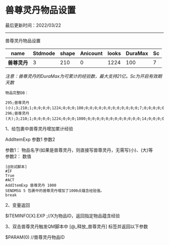  # 兽尊灵丹物品设置 
 
 最后更新时间：2022/03/22  

* * *

兽尊灵丹物品设置

| **name** | **Stdmode** | **shape** | **Anicount** | **looks** | **DuraMax** | **Sc** |
|----------|-------------|-----------|--------------|-----------|-------------|--------|
| **兽尊灵丹** | 3           | 210       | 0            | 1224      | 100         | 7      |


*注意：兽尊灵丹的DuraMax为可累计的经验数，最大支持21亿。Sc为开启有效期天数* 
  
```
物品完整DB：

295;兽尊灵丹(小);3;210;1;0;0;0;0;1224;0;0;0;100;0;0;0;0;0;0;0;0;0;0;0;0;7;0;0;0;0;0;0;0;0;0;0;0;0;0;0;0;0;0;0;0;0;0;0;0;0;0;0;0;0;0;0;0;0;0;0;0;0;0;0;0;0;0;0;0;0;0;0;0;0;0;0;0;0;0;0;0;0;0;0;0;0;0;0;0;0;0;0;0;0;2000;5;0;0;0;0;0
296;兽尊灵丹(大);3;210;1;0;0;0;0;1224;0;0;0;1000;0;0;0;0;0;0;0;0;0;0;0;0;14;0;0;0;0;0;0;0;0;0;0;0;0;0;0;0;0;0;0;0;0;0;0;0;0;0;0;0;0;0;0;0;0;0;0;0;0;0;0;0;0;0;0;0;0;0;0;0;0;0;0;0;0;0;0;0;0;0;0;0;0;0;0;0;0;0;0;0;0;2000;5;0;0;0;0;0

```
  
  
1、给包裹中兽尊灵丹增加累计经验  
  
AddItemExp 参数1 参数2  
  
参数1： 物品名字(如果是兽尊灵丹，则直接写兽尊灵丹，无需写(小)、(大)等  
参数2： 数值  
  
```
[@测试脚本]
#IF
True
#ACT
AddItemExp 兽尊灵丹 1000
SENDMSG 5 包裹中的兽尊灵丹增加了1000点蕴含经验值。
break
```
  
2、变量返回  
  
$ITEMINFO[X].EXP ;//X为物品ID，返回指定物品蕴含经验  
  

3、双击兽尊灵丹触发QM脚本中 [@_释放_兽尊灵丹] 标签并返回以下参数  
  
$PARAM(0) //兽尊灵丹物品ID